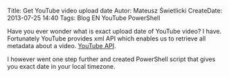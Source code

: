 Title: Get YouTube video upload date
Autor: Mateusz Świetlicki
CreateDate: 2013-07-25 14:40
Tags:	Blog
		EN
		YouTube
		PowerShell

Have you ever wonder what is exact upload date of YouTube video? I have. 
Fortunately YouTube provides xml API which enables us to retrieve all metadata about a video. [YouTube API](https://developers.google.com/youtube/2.0/developers_guide_protocol_video_entries).

I however went one step further and created PowerShell script that gives you exact date in your local timezone.

<script src="https://gist.github.com/mswietlicki/6079077.js"></script>